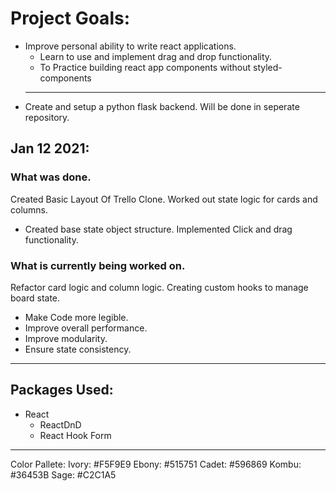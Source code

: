 # Project Goals:
* Improve personal ability to write react applications.
    * Learn to use and implement drag and drop functionality.
    * To Practice building react app components without styled-components
    ---
* Create and setup a python flask backend. Will be done in seperate repository.

## Jan 12 2021:
### What was done.
Created Basic Layout Of Trello Clone.
Worked out state logic for cards and columns.
* Created base state object structure.
Implemented Click and drag functionality.
### What is currently being worked on.
Refactor card logic and column logic.
Creating custom hooks to manage board state.
* Make Code more legible.
* Improve overall performance.
* Improve modularity.
* Ensure state consistency.


---
## Packages Used:
* React
   * ReactDnD
   * React Hook Form
---
Color Pallete:
Ivory: #F5F9E9
Ebony: #515751
Cadet: #596869
Kombu: #36453B
Sage: #C2C1A5

